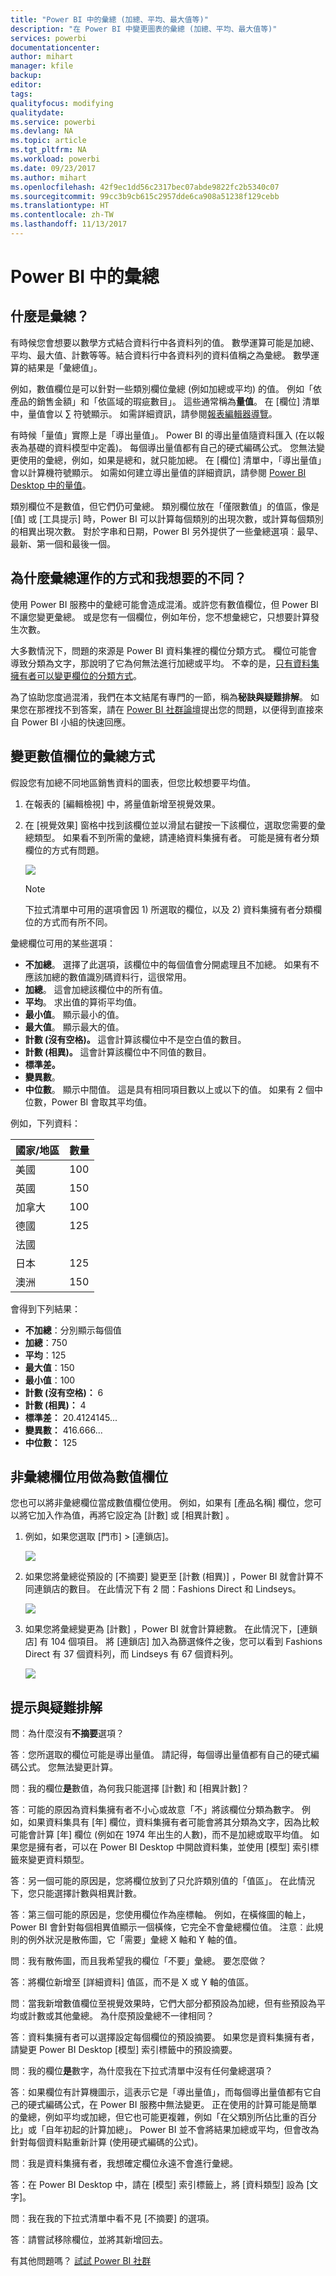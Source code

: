 ```yaml
---
title: "Power BI 中的彙總 (加總、平均、最大值等)"
description: "在 Power BI 中變更圖表的彙總 (加總、平均、最大值等)"
services: powerbi
documentationcenter: 
author: mihart
manager: kfile
backup: 
editor: 
tags: 
qualityfocus: modifying
qualitydate: 
ms.service: powerbi
ms.devlang: NA
ms.topic: article
ms.tgt_pltfrm: NA
ms.workload: powerbi
ms.date: 09/23/2017
ms.author: mihart
ms.openlocfilehash: 42f9ec1dd56c2317bec07abde9822fc2b5340c07
ms.sourcegitcommit: 99cc3b9cb615c2957dde6ca908a51238f129cebb
ms.translationtype: HT
ms.contentlocale: zh-TW
ms.lasthandoff: 11/13/2017
---
```

# <a name="aggregates-in-power-bi"></a>Power BI 中的彙總
## <a name="what-is-an-aggregate"></a>什麼是彙總？
有時候您會想要以數學方式結合資料行中各資料列的值。 數學運算可能是加總、平均、最大值、計數等等。結合資料行中各資料列的資料值稱之為彙總。 數學運算的結果是「彙總值」。 

例如，數值欄位是可以針對一些類別欄位彙總 (例如加總或平均) 的值。  例如「依產品的銷售金額」和「依區域的瑕疵數目」。 這些通常稱為**量值**。 在 [欄位] 清單中，量值會以 ∑ 符號顯示。 如需詳細資訊，請參閱[報表編輯器導覽](service-the-report-editor-take-a-tour.md)。

有時候「量值」實際上是「導出量值」。 Power BI 的導出量值隨資料匯入 (在以報表為基礎的資料模型中定義)。 每個導出量值都有自己的硬式編碼公式。 您無法變更使用的彙總，例如，如果是總和，就只能加總。 在 [欄位] 清單中，「導出量值」會以計算機符號顯示。 如需如何建立導出量值的詳細資訊，請參閱 [Power BI Desktop 中的量值](desktop-measures.md)。

類別欄位不是數值，但它們仍可彙總。  類別欄位放在「僅限數值」的值區，像是 [值] 或 [工具提示] 時，Power BI 可以計算每個類別的出現次數，或計算每個類別的相異出現次數。  對於字串和日期，Power BI 另外提供了一些彙總選項︰最早、最新、第一個和最後一個。  

## <a name="why-dont-aggregates-work-the-way-i-want-them-to"></a>為什麼彙總運作的方式和我想要的不同？
使用 Power BI 服務中的彙總可能會造成混淆。或許您有數值欄位，但 Power BI 不讓您變更彙總。 或是您有一個欄位，例如年份，您不想彙總它，只想要計算發生次數。

大多數情況下，問題的來源是 Power BI 資料集裡的欄位分類方式。 欄位可能會導致分類為文字，那說明了它為何無法進行加總或平均。 不幸的是，[只有資料集擁有者可以變更欄位的分類方式](desktop-measures.md)。  

為了協助您度過混淆，我們在本文結尾有專門的一節，稱為**秘訣與疑難排解**。  如果您在那裡找不到答案，請在 [Power BI 社群論壇](http://community.powerbi.com)提出您的問題，以便得到直接來自 Power BI 小組的快速回應。

## <a name="change-how-a-numeric-field-is-aggregated"></a>變更數值欄位的彙總方式
假設您有加總不同地區銷售資料的圖表，但您比較想要平均值。 

1. 在報表的 [編輯檢視] 中，將量值新增至視覺效果。
2. 在 [視覺效果] 窗格中找到該欄位並以滑鼠右鍵按一下該欄位，選取您需要的彙總類型。 如果看不到所需的彙總，請連絡資料集擁有者。 可能是擁有者分類欄位的方式有問題。  
   
   ![](media/service-aggregates/aggregate_new.png)
   
   > [!NOTE]
   > 下拉式清單中可用的選項會因 1) 所選取的欄位，以及 2) 資料集擁有者分類欄位的方式而有所不同。
   > 
   > 

彙總欄位可用的某些選項：

* **不加總**。 選擇了此選項，該欄位中的每個值會分開處理且不加總。 如果有不應該加總的數值識別碼資料行，這很常用。
* **加總**。 這會加總該欄位中的所有值。
* **平均**。 求出值的算術平均值。
* **最小值**。 顯示最小的值。
* **最大值**。 顯示最大的值。
* **計數 (沒有空格)。** 這會計算該欄位中不是空白值的數目。
* **計數 (相異)。** 這會計算該欄位中不同值的數目。
* **標準差。**
* **變異數**。
* **中位數**。  顯示中間值。 這是具有相同項目數以上或以下的值。  如果有 2 個中位數，Power BI 會取其平均值。

例如，下列資料：

| 國家/地區 | 數量 |
|:--- |:--- |
| 美國 |100 |
| 英國 |150 |
| 加拿大 |100 |
| 德國 |125 |
| 法國 | |
| 日本 |125 |
| 澳洲 |150 |

會得到下列結果：

* **不加總**：分別顯示每個值
* **加總**：750
* **平均**：125
* **最大值**：150
* **最小值**：100
* **計數 (沒有空格)：** 6
* **計數 (相異)：** 4
* **標準差：** 20.4124145...
* **變異數：** 416.666...
* **中位數：** 125

## <a name="use-a-non-aggregated-field-as-a-numeric-field"></a>非彙總欄位用做為數值欄位
您也可以將非彙總欄位當成數值欄位使用。 例如，如果有 [產品名稱] 欄位，您可以將它加入作為值，再將它設定為 [計數]  或 [相異計數] 。 

1. 例如，如果您選取 [門市] > [連鎖店]。
   
   ![](media/service-aggregates/count-of-chain-do_not_summarize.png)
2. 如果您將彙總從預設的 [不摘要]  變更至 [計數 (相異)] ，Power BI 就會計算不同連鎖店的數目。 在此情況下有 2 間：Fashions Direct 和 Lindseys。
   
   ![](media/service-aggregates/aggregates_count.png)
3. 如果您將彙總變更為 [計數] ，Power BI 就會計算總數。 在此情況下，[連鎖店] 有 104 個項目。 將 [連鎖店]  加入為篩選條件之後，您可以看到 Fashions Direct 有 37 個資料列，而 Lindseys 有 67 個資料列。  
   
   ![](media/service-aggregates/count_of_chain_104.png)

## <a name="tips-and-troubleshooting"></a>提示與疑難排解
問︰為什麼沒有**不摘要**選項？

答︰您所選取的欄位可能是導出量值。 請記得，每個導出量值都有自己的硬式編碼公式。 您無法變更計算。

問︰我的欄位**是**數值，為何我只能選擇 [計數] 和 [相異計數]？

答︰可能的原因為資料集擁有者不小心或故意「不」將該欄位分類為數字。 例如，如果資料集具有 [年] 欄位，資料集擁有者可能會將其分類為文字，因為比較可能會計算 [年] 欄位 (例如在 1974 年出生的人數)，而不是加總或取平均值。 如果您是擁有者，可以在 Power BI Desktop 中開啟資料集，並使用 [模型] 索引標籤來變更資料類型。  

答︰另一個可能的原因是，您將欄位放到了只允許類別值的「值區」。  在此情況下，您只能選擇計數與相異計數。

答︰第三個可能的原因是，您使用欄位作為座標軸。 例如，在橫條圖的軸上，Power BI 會針對每個相異值顯示一個橫條，它完全不會彙總欄位值。 注意︰此規則的例外狀況是散佈圖，它「需要」彙總 X 軸和 Y 軸的值。

問︰我有散佈圖，而且我希望我的欄位「不要」彙總。  要怎麼做？

答︰將欄位新增至 [詳細資料] 值區，而不是 X 或 Y 軸的值區。

問︰當我新增數值欄位至視覺效果時，它們大部分都預設為加總，但有些預設為平均或計數或其他彙總。  為什麼預設彙總不一律相同？

答︰資料集擁有者可以選擇設定每個欄位的預設摘要。 如果您是資料集擁有者，請變更 Power BI Desktop [模型] 索引標籤中的預設摘要。

問︰我的欄位**是**數字，為什麼我在下拉式清單中沒有任何彙總選項？

答︰如果欄位有計算機圖示，這表示它是「導出量值」，而每個導出量值都有它自己的硬式編碼公式，在 Power BI 服務中無法變更。 正在使用的計算可能是簡單的彙總，例如平均或加總，但它也可能更複雜，例如「在父類別所佔比重的百分比」或「自年初起的計算加總」。 Power BI 並不會將結果加總或平均，但會改為針對每個資料點重新計算 (使用硬式編碼的公式)。

問︰我是資料集擁有者，我想確定欄位永遠不會進行彙總。

答：在 Power BI Desktop 中，請在 [模型] 索引標籤上，將 [資料類型] 設為 [文字]。

問︰我在我的下拉式清單中看不見 [不摘要] 的選項。

答︰請嘗試移除欄位，並將其新增回去。

有其他問題嗎？ [試試 Power BI 社群](http://community.powerbi.com/)

